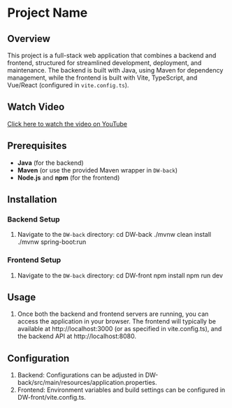 # Project Name

## Overview
This project is a full-stack web application that combines a backend and frontend, structured for streamlined development, deployment, and maintenance. The backend is built with Java, using Maven for dependency management, while the frontend is built with Vite, TypeScript, and Vue/React (configured in `vite.config.ts`).

## Watch Video
[Click here to watch the video on YouTube](https://drive.google.com/file/d/1_FGK6comrvuYNIqG8Pgk8CY8gf_IYjwp/view?usp=drive_link)

## Prerequisites
- **Java** (for the backend)
- **Maven** (or use the provided Maven wrapper in `DW-back`)
- **Node.js** and **npm** (for the frontend)

## Installation

### Backend Setup
1. Navigate to the `DW-back` directory:
   cd DW-back
   ./mvnw clean install
   ./mvnw spring-boot:run

### Frontend Setup
1. Navigate to the `DW-back` directory:
   cd DW-front
   npm install
   npm run dev

## Usage
1. Once both the backend and frontend servers are running, you can access the application in your browser. The frontend will typically be available at http://localhost:3000 (or as specified in vite.config.ts), and the backend API at http://localhost:8080.

## Configuration
1. Backend: Configurations can be adjusted in DW-back/src/main/resources/application.properties.
2. Frontend: Environment variables and build settings can be configured in DW-front/vite.config.ts.
